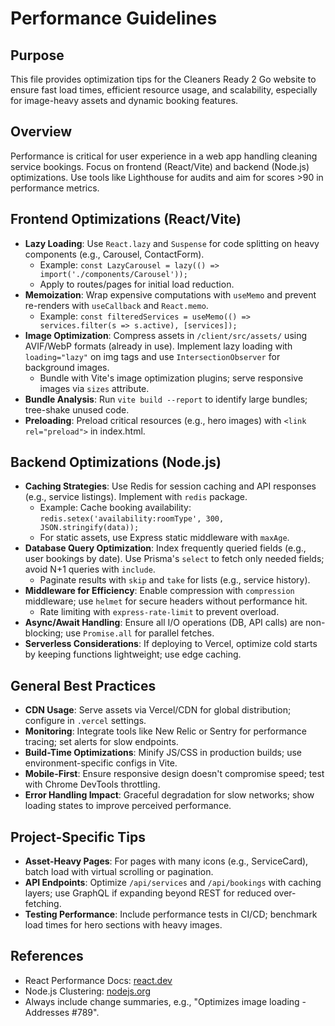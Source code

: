 # Performance Guidelines

## Purpose
This file provides optimization tips for the Cleaners Ready 2 Go website to ensure fast load times, efficient resource usage, and scalability, especially for image-heavy assets and dynamic booking features.

## Overview
Performance is critical for user experience in a web app handling cleaning service bookings. Focus on frontend (React/Vite) and backend (Node.js) optimizations. Use tools like Lighthouse for audits and aim for scores >90 in performance metrics.

## Frontend Optimizations (React/Vite)
- **Lazy Loading**: Use `React.lazy` and `Suspense` for code splitting on heavy components (e.g., Carousel, ContactForm).
  - Example: `const LazyCarousel = lazy(() => import('./components/Carousel'));`
  - Apply to routes/pages for initial load reduction.
- **Memoization**: Wrap expensive computations with `useMemo` and prevent re-renders with `useCallback` and `React.memo`.
  - Example: `const filteredServices = useMemo(() => services.filter(s => s.active), [services]);`
- **Image Optimization**: Compress assets in `/client/src/assets/` using AVIF/WebP formats (already in use). Implement lazy loading with `loading="lazy"` on img tags and use `IntersectionObserver` for background images.
  - Bundle with Vite's image optimization plugins; serve responsive images via `sizes` attribute.
- **Bundle Analysis**: Run `vite build --report` to identify large bundles; tree-shake unused code.
- **Preloading**: Preload critical resources (e.g., hero images) with `<link rel="preload">` in index.html.

## Backend Optimizations (Node.js)
- **Caching Strategies**: Use Redis for session caching and API responses (e.g., service listings). Implement with `redis` package.
  - Example: Cache booking availability: `redis.setex('availability:roomType', 300, JSON.stringify(data));`
  - For static assets, use Express static middleware with `maxAge`.
- **Database Query Optimization**: Index frequently queried fields (e.g., user bookings by date). Use Prisma's `select` to fetch only needed fields; avoid N+1 queries with `include`.
  - Paginate results with `skip` and `take` for lists (e.g., service history).
- **Middleware for Efficiency**: Enable compression with `compression` middleware; use `helmet` for secure headers without performance hit.
  - Rate limiting with `express-rate-limit` to prevent overload.
- **Async/Await Handling**: Ensure all I/O operations (DB, API calls) are non-blocking; use `Promise.all` for parallel fetches.
- **Serverless Considerations**: If deploying to Vercel, optimize cold starts by keeping functions lightweight; use edge caching.

## General Best Practices
- **CDN Usage**: Serve assets via Vercel/CDN for global distribution; configure in `.vercel` settings.
- **Monitoring**: Integrate tools like New Relic or Sentry for performance tracing; set alerts for slow endpoints.
- **Build-Time Optimizations**: Minify JS/CSS in production builds; use environment-specific configs in Vite.
- **Mobile-First**: Ensure responsive design doesn't compromise speed; test with Chrome DevTools throttling.
- **Error Handling Impact**: Graceful degradation for slow networks; show loading states to improve perceived performance.

## Project-Specific Tips
- **Asset-Heavy Pages**: For pages with many icons (e.g., ServiceCard), batch load with virtual scrolling or pagination.
- **API Endpoints**: Optimize `/api/services` and `/api/bookings` with caching layers; use GraphQL if expanding beyond REST for reduced over-fetching.
- **Testing Performance**: Include performance tests in CI/CD; benchmark load times for hero sections with heavy images.

## References
- React Performance Docs: [react.dev](https://react.dev/learn/optimizing-performance)
- Node.js Clustering: [nodejs.org](https://nodejs.org/api/cluster.html)
- Always include change summaries, e.g., "Optimizes image loading - Addresses #789".
